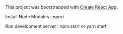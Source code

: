 This project was bootstrapped with [Create React App](https://github.com/facebookincubator/create-react-app).


Install Node Modules : npm i

Run development server : npm start or yarn start
